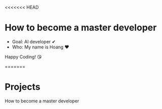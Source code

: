 <<<<<<< HEAD
# How to become a master developer

- Goal: AI developer ✔
- Who: My name is Hoang ❤

Happy Coding! 😘

=======
# Projects
How to become a master developer 
>>>>>>>
